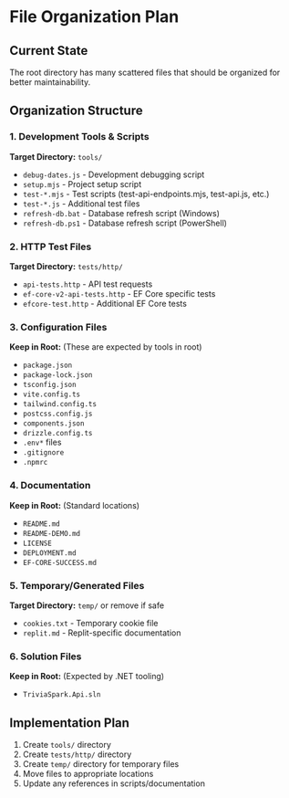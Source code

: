 # File Organization Plan

## Current State

The root directory has many scattered files that should be organized for better maintainability.

## Organization Structure

### 1. Development Tools & Scripts

**Target Directory:** `tools/`

- `debug-dates.js` - Development debugging script
- `setup.mjs` - Project setup script
- `test-*.mjs` - Test scripts (test-api-endpoints.mjs, test-api.js, etc.)
- `test-*.js` - Additional test files
- `refresh-db.bat` - Database refresh script (Windows)
- `refresh-db.ps1` - Database refresh script (PowerShell)

### 2. HTTP Test Files

**Target Directory:** `tests/http/`

- `api-tests.http` - API test requests
- `ef-core-v2-api-tests.http` - EF Core specific tests
- `efcore-test.http` - Additional EF Core tests

### 3. Configuration Files

**Keep in Root:** (These are expected by tools in root)

- `package.json`
- `package-lock.json`
- `tsconfig.json`
- `vite.config.ts`
- `tailwind.config.ts`
- `postcss.config.js`
- `components.json`
- `drizzle.config.ts`
- `.env*` files
- `.gitignore`
- `.npmrc`

### 4. Documentation

**Keep in Root:** (Standard locations)

- `README.md`
- `README-DEMO.md`
- `LICENSE`
- `DEPLOYMENT.md`
- `EF-CORE-SUCCESS.md`

### 5. Temporary/Generated Files

**Target Directory:** `temp/` or remove if safe

- `cookies.txt` - Temporary cookie file
- `replit.md` - Replit-specific documentation

### 6. Solution Files

**Keep in Root:** (Expected by .NET tooling)

- `TriviaSpark.Api.sln`

## Implementation Plan

1. Create `tools/` directory
2. Create `tests/http/` directory
3. Create `temp/` directory for temporary files
4. Move files to appropriate locations
5. Update any references in scripts/documentation
